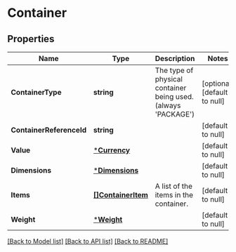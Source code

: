 # Container

## Properties
Name | Type | Description | Notes
------------ | ------------- | ------------- | -------------
**ContainerType** | **string** | The type of physical container being used. (always &#x27;PACKAGE&#x27;) | [optional] [default to null]
**ContainerReferenceId** | **string** |  | [default to null]
**Value** | [***Currency**](Currency.md) |  | [default to null]
**Dimensions** | [***Dimensions**](Dimensions.md) |  | [default to null]
**Items** | [**[]ContainerItem**](ContainerItem.md) | A list of the items in the container. | [default to null]
**Weight** | [***Weight**](Weight.md) |  | [default to null]

[[Back to Model list]](../README.md#documentation-for-models) [[Back to API list]](../README.md#documentation-for-api-endpoints) [[Back to README]](../README.md)


